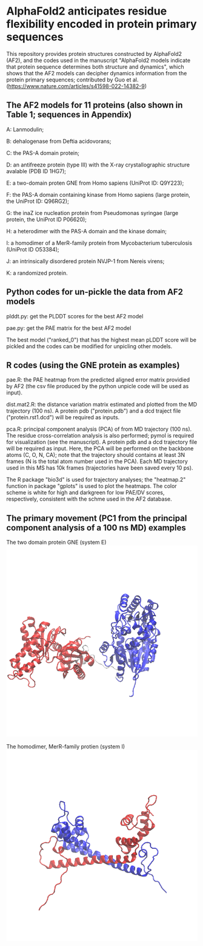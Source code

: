 # AlphaFold2 anticipates residue flexibility encoded in protein primary sequences

This repository provides protein structures constructed by AlphaFold2 (AF2), and the codes used in the manuscript "AlphaFold2 models indicate that protein sequence determines both structure and dynamics", which shows that the AF2 models can decipher dynamics information from the protein primary sequences; contributed by Guo et al. (https://www.nature.com/articles/s41598-022-14382-9)

## The AF2 models for 11 proteins (also shown in Table 1; sequences in Appendix)

A: Lanmodulin; 

B: dehalogenase from Deftia acidovorans; 

C: the PAS-A domain protein; 

D: an antifreeze protein (type III) with the X-ray crystallographic structure avalable (PDB ID 1HG7); 

E: a two-domain proten GNE from Homo sapiens (UniProt ID: Q9Y223); 

F: the PAS-A domain containing kinase from Homo sapiens (large protein, the UniProt ID: Q96RG2);

G: the inaZ ice nucleation protein from Pseudomonas syringae (large protein, the UniProt ID P06620); 

H: a heterodimer with the PAS-A domain and the kinase domain; 

I: a homodimer of a MerR-family protein from Mycobacterium tuberculosis (UniProt ID O53384);

J: an intrinsically disordered protein NVJP-1 from Nereis virens; 

K: a randomized protein.


## Python codes for un-pickle the data from AF2 models

plddt.py: get the PLDDT scores for the best AF2 model

pae.py: get the PAE matrix for the best AF2 model

The best model ("ranked_0") that has the highest mean pLDDT score will be pickled and the codes can be modified for unpicling other models.


## R codes (using the GNE protein as examples)

pae.R: the PAE heatmap from the predicted aligned error matrix providied by AF2 (the csv file produced by the python unpicle code will be used as input).

dist.mat2.R: the distance variation matrix estimated and plotted from the MD trajectory (100 ns). A protein pdb ("protein.pdb") and a dcd traject file ("protein.rst1.dcd") will be required as inputs.

pca.R: principal component analysis (PCA) of from MD trajectory (100 ns). The residue cross-correlation analysis is also performed; pymol is required for visualization (see the manuscript). A protein pdb and a dcd trajectory file will be required as input. Here, the PCA will be performed on the backbone atoms (C, O, N, CA); note that the trajectory should contains at least 3N frames (N is the total atom number used in the PCA). Each MD trajectory used in this MS has 10k frames (trajectories have been saved every 10 ps).

The R package "bio3d" is used for trajectory analyses; the "heatmap.2" function in package "gplots" is used to plot the heatmaps. The color scheme is white for high and darkgreen for low PAE/DV scores, respectively, consistent with the schme used in the AF2 database.


## The primary movement (PC1 from the principal component analysis of a 100 ns MD) examples

The two domain protein GNE (system E)
![PC1, sysE](E.pc1.gif)

The homodimer, MerR-family protien (system I)
![PC1, sysI](I.pc1.gif)
